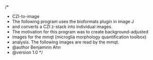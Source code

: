 /*
 * CZI-to-image
 * The following program uses the bioformats plugin in image J
 * and converts a CZI z-stack into individual images.
 * The motivation for this program was to create background-adjusted
 * images for the mmqt (microglia morphology quantification toolbox)
 * analysis. The following images are read by the mmqt. 
 * @author Benjaminn Ahn
 * @version 1.0
 */